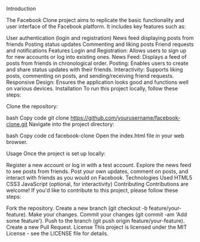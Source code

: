 Introduction

The Facebook Clone project aims to replicate the basic functionality and user interface of the Facebook platform. It includes key features such as:

User authentication (login and registration)
News feed displaying posts from friends
Posting status updates
Commenting and liking posts
Friend requests and notifications
Features
Login and Registration: Allows users to sign up for new accounts or log into existing ones.
News Feed: Displays a feed of posts from friends in chronological order.
Posting: Enables users to create and share status updates with their friends.
Interactivity: Supports liking posts, commenting on posts, and sending/receiving friend requests.
Responsive Design: Ensures the application looks good and functions well on various devices.
Installation
To run this project locally, follow these steps:

Clone the repository:

bash
Copy code
git clone https://github.com/yourusername/facebook-clone.git
Navigate into the project directory:

bash
Copy code
cd facebook-clone
Open the index.html file in your web browser.

Usage
Once the project is set up locally:

Register a new account or log in with a test account.
Explore the news feed to see posts from friends.
Post your own updates, comment on posts, and interact with friends as you would on Facebook.
Technologies Used
HTML5
CSS3
JavaScript (optional, for interactivity)
Contributing
Contributions are welcome! If you'd like to contribute to this project, please follow these steps:

Fork the repository.
Create a new branch (git checkout -b feature/your-feature).
Make your changes.
Commit your changes (git commit -am 'Add some feature').
Push to the branch (git push origin feature/your-feature).
Create a new Pull Request.
License
This project is licensed under the MIT License - see the LICENSE file for details.
